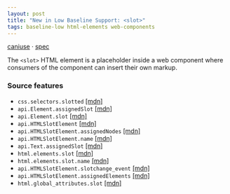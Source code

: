 ```yaml
---
layout: post
title: "New in Low Baseline Support: <slot>"
tags: baseline-low html-elements web-components
---
```


[caniuse](https://caniuse.com/?search=slot) · [spec](https://html.spec.whatwg.org/multipage/scripting.html#the-slot-element)

The `<slot>` HTML element is a placeholder inside a web component where consumers of the component can insert their own markup.

### Source features

- ``css.selectors.slotted`` [[mdn]](https://https://developer.mozilla.org/en-US/search?q=css.selectors.slotted)
- ``api.Element.assignedSlot`` [[mdn]](https://https://developer.mozilla.org/en-US/search?q=api.Element.assignedSlot)
- ``api.Element.slot`` [[mdn]](https://https://developer.mozilla.org/en-US/search?q=api.Element.slot)
- ``api.HTMLSlotElement`` [[mdn]](https://https://developer.mozilla.org/en-US/search?q=api.HTMLSlotElement)
- ``api.HTMLSlotElement.assignedNodes`` [[mdn]](https://https://developer.mozilla.org/en-US/search?q=api.HTMLSlotElement.assignedNodes)
- ``api.HTMLSlotElement.name`` [[mdn]](https://https://developer.mozilla.org/en-US/search?q=api.HTMLSlotElement.name)
- ``api.Text.assignedSlot`` [[mdn]](https://https://developer.mozilla.org/en-US/search?q=api.Text.assignedSlot)
- ``html.elements.slot`` [[mdn]](https://https://developer.mozilla.org/en-US/search?q=html.elements.slot)
- ``html.elements.slot.name`` [[mdn]](https://https://developer.mozilla.org/en-US/search?q=html.elements.slot.name)
- ``api.HTMLSlotElement.slotchange_event`` [[mdn]](https://https://developer.mozilla.org/en-US/search?q=api.HTMLSlotElement.slotchange_event)
- ``api.HTMLSlotElement.assignedElements`` [[mdn]](https://https://developer.mozilla.org/en-US/search?q=api.HTMLSlotElement.assignedElements)
- ``html.global_attributes.slot`` [[mdn]](https://https://developer.mozilla.org/en-US/search?q=html.global_attributes.slot)
